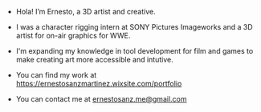 - Hola! I’m Ernesto, a 3D artist and creative.
- I was a character rigging intern at SONY Pictures Imageworks and a 3D artist for on-air graphics for WWE.
- I'm expanding my knowledge in tool development for film and games to make creating art more accessible and intutive.

- You can find my work at https://ernestosanzmartinez.wixsite.com/portfolio
- You can contact me at ernestosanz.me@gmail.com

<!---
ernestosanzmartinez/ernestosanzmartinez is a ✨ special ✨ repository because its `README.md` (this file) appears on your GitHub profile.
You can click the Preview link to take a look at your changes.
--->
